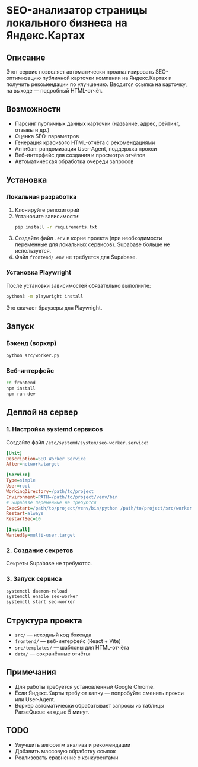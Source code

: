 # SEO-анализатор страницы локального бизнеса на Яндекс.Картах

## Описание

Этот сервис позволяет автоматически проанализировать SEO-оптимизацию публичной карточки компании на Яндекс.Картах и получить рекомендации по улучшению. Вводится ссылка на карточку, на выходе — подробный HTML-отчёт.

## Возможности
- Парсинг публичных данных карточки (название, адрес, рейтинг, отзывы и др.)
- Оценка SEO-параметров
- Генерация красивого HTML-отчёта с рекомендациями
- Антибан: рандомизация User-Agent, поддержка прокси
- Веб-интерфейс для создания и просмотра отчётов
- Автоматическая обработка очереди запросов

## Установка

### Локальная разработка
1. Клонируйте репозиторий
2. Установите зависимости:
   ```bash
   pip install -r requirements.txt
   ```
3. Создайте файл `.env` в корне проекта (при необходимости переменные для локальных сервисов). Supabase больше не используется.
4. Файл `frontend/.env` не требуется для Supabase.

### Установка Playwright
После установки зависимостей обязательно выполните:
```bash
python3 -m playwright install
```
Это скачает браузеры для Playwright.

## Запуск

### Бэкенд (воркер)
```bash
python src/worker.py
```

### Веб-интерфейс
```bash
cd frontend
npm install
npm run dev
```

## Деплой на сервер

### 1. Настройка systemd сервисов
Создайте файл `/etc/systemd/system/seo-worker.service`:
```ini
[Unit]
Description=SEO Worker Service
After=network.target

[Service]
Type=simple
User=root
WorkingDirectory=/path/to/project
Environment=PATH=/path/to/project/venv/bin
# Supabase переменные не требуются
ExecStart=/path/to/project/venv/bin/python /path/to/project/src/worker.py
Restart=always
RestartSec=10

[Install]
WantedBy=multi-user.target
```

### 2. Создание секретов
Секреты Supabase не требуются.

### 3. Запуск сервиса
```bash
systemctl daemon-reload
systemctl enable seo-worker
systemctl start seo-worker
```

## Структура проекта
- `src/` — исходный код бэкенда
- `frontend/` — веб-интерфейс (React + Vite)
- `src/templates/` — шаблоны для HTML-отчёта
- `data/` — сохранённые отчёты

## Примечания
- Для работы требуется установленный Google Chrome.
- Если Яндекс.Карты требуют капчу — попробуйте сменить прокси или User-Agent.
- Воркер автоматически обрабатывает запросы из таблицы ParseQueue каждые 5 минут.

## TODO
- Улучшить алгоритм анализа и рекомендации
- Добавить массовую обработку ссылок
- Реализовать сравнение с конкурентами 